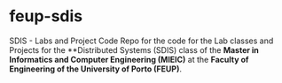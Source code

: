 # feup-sdis
SDIS - Labs and Project Code
Repo for the code for the Lab classes and Projects for the **Distributed Systems (SDIS) class of the **Master in Informatics and Computer Engineering (MIEIC)** at the **Faculty of Engineering of the University of Porto (FEUP)**.
